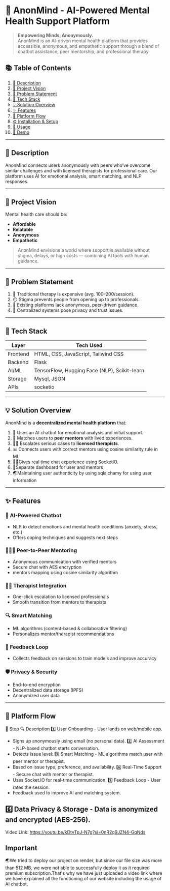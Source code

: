 # 🧠 AnonMind - AI-Powered Mental Health Support Platform

> **Empowering Minds, Anonymously.**  
AnonMind is an AI-driven mental health platform that provides accessible, anonymous, and empathetic support through a blend of chatbot assistance, peer mentorship, and professional therapy 

## 📚 Table of Contents
1. [📝 Description](#-description)  
2. [🌟 Project Vision](#-project-vision)  
3. [🚨 Problem Statement](#-problem-statement)  
4. [🧰 Tech Stack](#-tech-stack)  
5. [💡 Solution Overview](#-solution-overview)  
6. [✨ Features](#-features)  
7. [🔁 Platform Flow](#-platform-flow)  
8. [⚙️ Installation & Setup](#-installation--setup)  
9. [🚀 Usage](#-usage)  
10. [🎥 Demo](#-demo)

---

## 📝 Description

AnonMind connects users anonymously with peers who’ve overcome similar challenges and with licensed therapists for professional care. Our platform uses AI for emotional analysis, smart matching, and NLP responses.

---

## 🌟 Project Vision

Mental health care should be:
- **Affordable**
- **Relatable**
- **Anonymous**
- **Empathetic**

> AnonMind envisions a world where support is available without stigma, delays, or high costs — combining AI tools with human guidance.

---

## 🚨 Problem Statement

1. 💸 Traditional therapy is expensive (avg. $100–$200/session).  
2. 😶 Stigma prevents people from opening up to professionals.  
3. 🤝 Existing platforms lack anonymous, peer-driven guidance.  
4. 🔐 Centralized systems pose privacy and trust issues.

---

## 🧰 Tech Stack

| Layer       | Tech Used                                    |
|------------|---------------------------------------------- |
| Frontend    | HTML, CSS, JavaScript, Tailwind CSS          |
| Backend     |  Flask                                       |
| AI/ML       | TensorFlow, Hugging Face (NLP), Scikit-learn |
| Storage     | Mysql, JSON                                  |
| APIs        | socketio                                    |

---

## 💡 Solution Overview

AnonMind is a **decentralized mental health platform** that:
1. 🧠 Uses an AI chatbot for emotional analysis and initial support.  
2. 🤝 Matches users to **peer mentors** with lived experiences.  
3. 👨‍⚕️ Escalates serious cases to **licensed therapists**.  
4. 📊 Connects users with correct mentors using cosine similarity rule in ML
5. 👨‍⚕️Gives real time chat experience using SocketIO.
6. 🤝Separate dashboard for user and mentors 
7. 🌏Maintaining user authenticity by using sqlalchamy for using user information



---

## ✨ Features

### 🤖 AI-Powered Chatbot
- NLP to detect emotions and mental health conditions (anxiety, stress, etc.)
- Offers coping techniques and suggests next steps

### 🧑‍🤝‍🧑 Peer-to-Peer Mentoring
- Anonymous communication with verified mentors
- Secure chat with AES encryption
- mentors mapping using cosine similarity algorithm

### 🧑‍⚕️ Therapist Integration
- One-click escalation to licensed professionals
- Smooth transition from mentors to therapists

### 🔍 Smart Matching
- ML algorithms (content-based & collaborative filtering)
- Personalizes mentor/therapist recommendations

### 🔁 Feedback Loop
- Collects feedback on sessions to train models and improve accuracy

### 🛡️ Privacy & Security
- End-to-end encryption  
- Decentralized data storage (IPFS)  
- Anonymized user data  

---

## 🔁 Platform Flow

🧩 Step	🔍 Description
1️⃣ User Onboarding	- User lands on web/mobile app.
- Signs up anonymously using email (no personal data).
2️⃣ AI Assessment	- NLP-based chatbot starts conversation.
- Detects issue level:
3️⃣ Smart Matching	- ML algorithms match user with peer mentor or therapist.
- Based on issue type, preference, and availability.
4️⃣ Real-Time Support	- Secure chat with mentor or therapist.
- Uses Socket.IO for real-time communication.
5️⃣ Feedback Loop	- User rates the session.
- Feedback used to improve AI and matching system.

 6️⃣ Data Privacy & Storage	- Data is anonymized and encrypted (AES-256).
- 
Video Link: https://youtu.be/kDtvTpJ-N7g?si=0nR2q9JZN4-GqNds
## Important
🌏We tried to deploy our project on render, but since our file size was more than 512 MB, we were not able to successfully deploy it as it required premium subscription.That's why we have just uploaded a video link where we have explained all the functioning of our website including the usage of AI chatbot.
